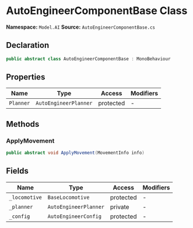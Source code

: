 # AutoEngineerComponentBase Class

**Namespace:** `Model.AI`
**Source:** `AutoEngineerComponentBase.cs`

## Declaration

```csharp
public abstract class AutoEngineerComponentBase : MonoBehaviour
```

## Properties

| Name | Type | Access | Modifiers |
|------|------|--------|-----------|
| `Planner` | `AutoEngineerPlanner` | protected | - |

## Methods

### ApplyMovement

```csharp
public abstract void ApplyMovement(MovementInfo info)
```

## Fields

| Name | Type | Access | Modifiers |
|------|------|--------|-----------|
| `_locomotive` | `BaseLocomotive` | protected | - |
| `_planner` | `AutoEngineerPlanner` | private | - |
| `_config` | `AutoEngineerConfig` | protected | - |

